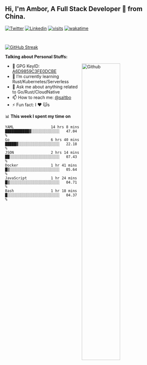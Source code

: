 ## Hi, I'm Ambor, A Full Stack Developer 🚀 from China.

[![Twitter](https://img.shields.io/badge/-saltbo-1ca0f1?style=flat&logo=twitter&logoColor=white)](https://twitter.com/rdsaltbo)
[![Linkedin](https://img.shields.io/badge/-saltbo-blue?style=flat&logo=Linkedin&logoColor=white)](https://www.linkedin.com/in/saltbo/)
[![visits](https://visitor.vercel.app/page/saltbo?color=light-green)](https://github.com/saltbo/)
[![wakatime](https://wakatime.com/badge/user/f82b1c77-faab-48cd-aef5-a12c0aff104b.svg)](https://wakatime.com/@f82b1c77-faab-48cd-aef5-a12c0aff104b)

&nbsp;  

[![GitHub Streak](http://github-readme-streak-stats.herokuapp.com?user=saltbo&hide_border=true&date_format=M%20j%5B%2C%20Y%5D)](https://git.io/streak-stats)

**Talking about Personal Stuffs:**
<!-- Any image aligned to the right. Beware the width  -->
<img width="50%" align="right" alt="Github" src="https://raw.githubusercontent.com/saltbo/saltbo/master/images/git-header.svg" />

- 🤘 GPG KeyID: [A6D9859C3FE0DCBE](https://saltbo.cn/pgp_keys.asc)
- 🌱 I’m currently learning Rust/Kubernetes/Serverless
- 💬 Ask me about anything related to Go/Rust/CloudNative
- 📫 How to reach me: [@saltbo](https://t.me/saltbo)
- ⚡ Fun fact: I :heart: :cat:s


📊 **This week I spent my time on**
<!--START_SECTION:waka-->

```text
YAML                 14 hrs 8 mins   ███████████▓░░░░░░░░░░░░░   47.04 %
Go                   6 hrs 40 mins   █████▓░░░░░░░░░░░░░░░░░░░   22.18 %
JSON                 2 hrs 14 mins   ██░░░░░░░░░░░░░░░░░░░░░░░   07.43 %
Docker               1 hr 41 mins    █▒░░░░░░░░░░░░░░░░░░░░░░░   05.64 %
JavaScript           1 hr 24 mins    █▒░░░░░░░░░░░░░░░░░░░░░░░   04.71 %
Bash                 1 hr 18 mins    █░░░░░░░░░░░░░░░░░░░░░░░░   04.37 %
```

<!--END_SECTION:waka-->
